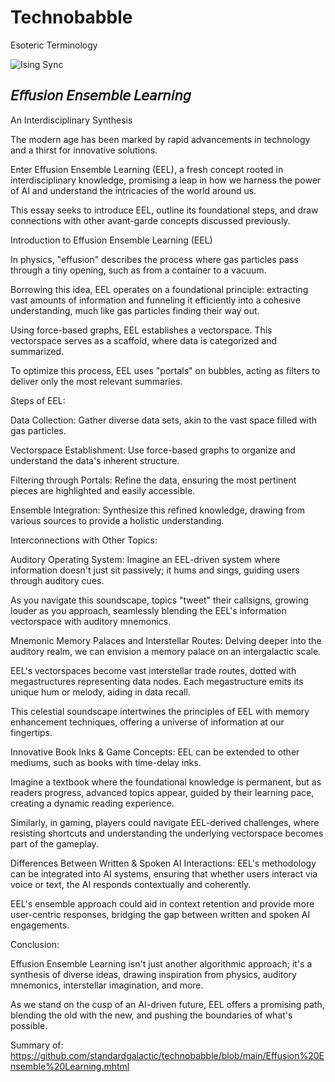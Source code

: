 # Technobabble

Esoteric Terminology

![Ising Sync](ising_animation.gif)

## 𝘌𝘧𝘧𝘶𝘴𝘪𝘰𝘯 𝘌𝘯𝘴𝘦𝘮𝘣𝘭𝘦 𝘓𝘦𝘢𝘳𝘯𝘪𝘯𝘨
An Interdisciplinary Synthesis

The modern age has been marked by rapid advancements in technology and a thirst for innovative solutions.

Enter Effusion Ensemble Learning (EEL), a fresh concept rooted in interdisciplinary knowledge, promising a leap in how we harness the power of AI and understand the intricacies of the world around us. 

This essay seeks to introduce EEL, outline its foundational steps, and draw connections with other avant-garde concepts discussed previously.

Introduction to Effusion Ensemble Learning (EEL)

In physics, "effusion" describes the process where gas particles pass through a tiny opening, such as from a container to a vacuum.

Borrowing this idea, EEL operates on a foundational principle: extracting vast amounts of information and funneling it efficiently into a cohesive understanding, much like gas particles finding their way out.

Using force-based graphs, EEL establishes a vectorspace. This vectorspace serves as a scaffold, where data is categorized and summarized.

To optimize this process, EEL uses "portals" on bubbles, acting as filters to deliver only the most relevant summaries.

Steps of EEL:

Data Collection: Gather diverse data sets, akin to the vast space filled with gas particles.

Vectorspace Establishment: Use force-based graphs to organize and understand the data's inherent structure.

Filtering through Portals: Refine the data, ensuring the most pertinent pieces are highlighted and easily accessible.

Ensemble Integration: Synthesize this refined knowledge, drawing from various sources to provide a holistic understanding.

Interconnections with Other Topics:

Auditory Operating System: Imagine an EEL-driven system where information doesn't just sit passively; it hums and sings, guiding users through auditory cues.

As you navigate this soundscape, topics "tweet" their callsigns, growing louder as you approach, seamlessly blending the EEL's information vectorspace with auditory mnemonics.

Mnemonic Memory Palaces and Interstellar Routes: Delving deeper into the auditory realm, we can envision a memory palace on an intergalactic scale.

EEL's vectorspaces become vast interstellar trade routes, dotted with megastructures representing data nodes. Each megastructure emits its unique hum or melody, aiding in data recall.

This celestial soundscape intertwines the principles of EEL with memory enhancement techniques, offering a universe of information at our fingertips.

Innovative Book Inks & Game Concepts: EEL can be extended to other mediums, such as books with time-delay inks.

Imagine a textbook where the foundational knowledge is permanent, but as readers progress, advanced topics appear, guided by their learning pace, creating a dynamic reading experience.

Similarly, in gaming, players could navigate EEL-derived challenges, where resisting shortcuts and understanding the underlying vectorspace becomes part of the gameplay.

Differences Between Written & Spoken AI Interactions: EEL's methodology can be integrated into AI systems, ensuring that whether users interact via voice or text, the AI responds contextually and coherently.

EEL's ensemble approach could aid in context retention and provide more user-centric responses, bridging the gap between written and spoken AI engagements.

Conclusion:

Effusion Ensemble Learning isn't just another algorithmic approach; it's a synthesis of diverse ideas, drawing inspiration from physics, auditory mnemonics, interstellar imagination, and more.

As we stand on the cusp of an AI-driven future, EEL offers a promising path, blending the old with the new, and pushing the boundaries of what's possible.

Summary of:
https://github.com/standardgalactic/technobabble/blob/main/Effusion%20Ensemble%20Learning.mhtml
